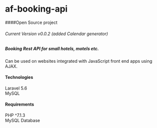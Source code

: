 # af-booking-api
####Open Source project
###### Current Version v0.0.2 (added Calendar generator)

##### Booking Rest API for small hotels, motels etc.
Can be used on websites integrated with JavaScript
front end apps using AJAX.

#### Technologies
Laravel 5.6 \
MySQL

#### Requirements
PHP ^7.1.3 \
MySQL Database
